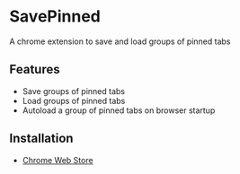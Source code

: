 # SavePinned
A chrome extension to save and load groups of pinned tabs

## Features
- Save groups of pinned tabs
- Load groups of pinned tabs
- Autoload a group of pinned tabs on browser startup

## Installation
- [Chrome Web Store](https://chrome.google.com/webstore/detail/save-pinned-tabs/anmidgajdonkgmmilbccfefkfieajakd)
